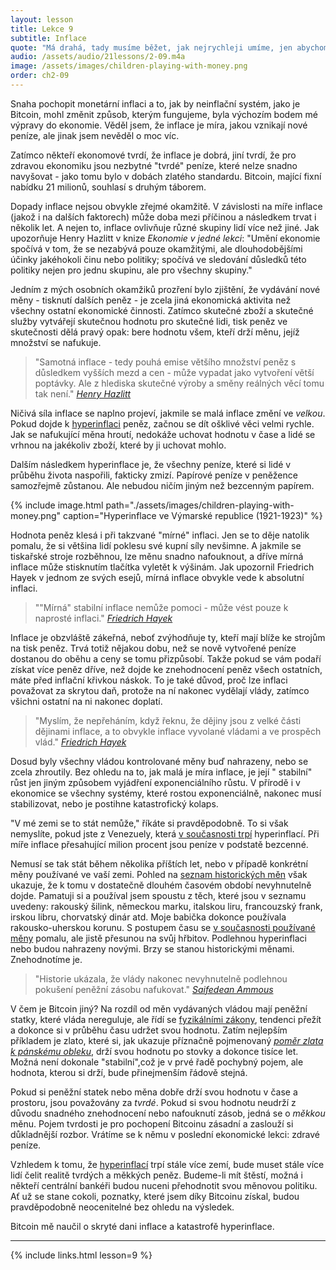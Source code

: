 ```yaml
---
layout: lesson
title: Lekce 9
subtitle: Inflace
quote: "Má drahá, tady musíme běžet, jak nejrychleji umíme, jen abychom zůstali na místě. A pokud se chceš někam dostat, musíš běžet dvakrát rychleji."
audio: /assets/audio/21lessons/2-09.m4a
image: /assets/images/children-playing-with-money.png
order: ch2-09
---
```


Snaha pochopit monetární inflaci a to, jak by neinflační systém, jako 
je Bitcoin, mohl změnit způsob, kterým fungujeme, byla výchozím bodem 
mé výpravy do ekonomie. Věděl jsem, že inflace je míra, jakou vznikají 
nové peníze, ale jinak jsem nevěděl o moc víc.

Zatímco někteří ekonomové tvrdí, že inflace je dobrá, jiní tvrdí, že 
pro zdravou ekonomiku jsou nezbytné "tvrdé" peníze, které nelze snadno 
navyšovat - jako tomu bylo v dobách zlatého standardu. Bitcoin, mající 
fixní nabídku 21 milionů, souhlasí s druhým táborem.

Dopady inflace nejsou obvykle zřejmé okamžitě. V závislosti na míře 
inflace (jakož i na dalších faktorech) může doba mezi příčinou a následkem 
trvat i několik let. A nejen to, inflace ovlivňuje různé skupiny lidí více 
než jiné. Jak upozorňuje Henry Hazlitt v knize *Ekonomie v jedné lekci*: 
"Umění ekonomie spočívá v tom, že se nezabývá pouze okamžitými, ale 
dlouhodobějšími účinky jakéhokoli činu nebo politiky; spočívá ve sledování 
důsledků této politiky nejen pro jednu skupinu, ale pro všechny skupiny."

Jedním z mých osobních okamžiků prozření bylo zjištění, že vydávání nové 
měny - tisknutí dalších peněz - je zcela jiná ekonomická aktivita než 
všechny ostatní ekonomické činnosti. Zatímco skutečné zboží a skutečné 
služby vytvářejí skutečnou hodnotu pro skutečné lidi, tisk peněz 
ve skutečnosti dělá pravý opak: bere hodnotu všem, kteří drží měnu, 
jejíž množství se nafukuje.

> "Samotná inflace - tedy pouhá emise většího množství peněz s důsledkem 
> vyšších mezd a cen - může vypadat jako vytvoření větší poptávky. Ale 
> z hlediska skutečné výroby a směny reálných věcí tomu tak není."
> <cite>[Henry Hazlitt]</cite>

Ničivá síla inflace se naplno projeví, jakmile se malá inflace změní 
ve *velkou*. Pokud dojde k [hyperinflaci][hyperinflates] peněz, začnou se dít ošklivé 
věci velmi rychle. Jak se nafukující měna hroutí, nedokáže uchovat hodnotu 
v čase a lidé se vrhnou na jakékoliv zboží, které by ji uchovat mohlo.

Dalším následkem hyperinflace je, že všechny peníze, které si lidé 
v průběhu života naspořili, fakticky zmizí. Papírové peníze v peněžence 
samozřejmě zůstanou. Ale nebudou ničím jiným než bezcenným papírem.


{% include image.html path="./assets/images/children-playing-with-money.png" caption="Hyperinflace ve Výmarské republice (1921-1923)" %}

Hodnota peněz klesá i při takzvané "mírné" inflaci. Jen se to děje 
natolik pomalu, že si většina lidí poklesu své kupní síly nevšimne. 
A jakmile se tiskařské stroje rozběhnou, lze měnu snadno nafouknout, 
a dříve mírná inflace může stisknutím tlačítka vyletět k výšinám. 
Jak upozornil Friedrich Hayek v jednom ze svých esejů, mírná inflace 
obvykle vede k absolutní inflaci.

> ""Mírná" stabilní inflace nemůže pomoci - může vést pouze k naprosté inflaci."
> <cite>[Friedrich Hayek][inflation cannot help]</cite>

Inflace je obzvláště zákeřná, neboť zvýhodňuje ty, kteří mají blíže 
ke strojům na tisk peněz. Trvá totiž nějakou dobu, než se nově vytvořené 
peníze dostanou do oběhu a ceny se tomu přizpůsobí. Takže pokud se vám 
podaří získat více peněz dříve, než dojde ke znehodnocení peněz všech 
ostatních, máte před inflační křivkou náskok. To je také důvod, proč lze 
inflaci považovat za skrytou daň, protože na ní nakonec vydělají vlády, 
zatímco všichni ostatní na ni nakonec doplatí.

> "Myslím, že nepřeháním, když řeknu, že dějiny jsou z velké části dějinami 
> inflace, a to obvykle inflace vyvolané vládami a ve prospěch vlád."
> <cite>[Friedrich Hayek][history of inflation]</cite>

Dosud byly všechny vládou kontrolované měny buď nahrazeny, nebo se zcela 
zhroutily. Bez ohledu na to, jak malá je míra inflace, je její " stabilní" 
růst jen jiným způsobem vyjádření exponenciálního růstu. V přírodě i v ekonomice 
se všechny systémy, které rostou exponenciálně, nakonec musí stabilizovat, 
nebo je postihne katastrofický kolaps.

"V mé zemi se to stát nemůže," říkáte si pravděpodobně. To si však 
nemyslíte, pokud jste z Venezuely, která [v současnosti trpí][wiki-venezuela] 
hyperinflací. Při míře inflace přesahující milion procent jsou peníze 
v podstatě bezcenné.

Nemusí se tak stát během několika příštích let, nebo v případě konkrétní 
měny používané ve vaší zemi. Pohled na [seznam historických měn][list of historical currencies] však 
ukazuje, že k tomu v dostatečně dlouhém časovém období nevyhnutelně dojde. 
Pamatuji si a používal jsem spoustu z těch, které jsou v seznamu uvedeny: 
rakouský šilink, německou marku, italskou liru, francouzský frank, 
irskou libru, chorvatský dinár atd. Moje babička dokonce používala 
rakousko-uherskou korunu. S postupem času se [v současnosti používané měny][currently in use] 
pomalu, ale jistě přesunou na svůj hřbitov. Podlehnou hyperinflaci nebo 
budou nahrazeny novými. Brzy se stanou historickými měnami. Znehodnotíme je.

> "Historie ukázala, že vlády nakonec nevyhnutelně podlehnou pokušení 
> peněžní zásobu nafukovat."
> <cite>[Saifedean Ammous][The Bitcoin Standard]</cite>

V čem je Bitcoin jiný? Na rozdíl od měn vydávaných vládou mají peněžní 
statky, které vláda nereguluje, ale řídí se [fyzikálními zákony][energy], 
tendenci přežít a dokonce si v průběhu času udržet svou hodnotu. Zatím 
nejlepším příkladem je zlato, které si, jak ukazuje příznačně pojmenovaný
[*poměr zlata k pánskému obleku*][*Gold-to-Decent-Suit Ratio*], drží svou hodnotu po stovky a dokonce 
tisíce let. Možná není dokonale "stabilní",což je v prvé řadě pochybný 
pojem, ale hodnota, kterou si drží, bude přinejmenším řádově stejná.

Pokud si peněžní statek nebo měna dobře drží svou hodnotu v čase a prostoru, 
jsou považovány za *tvrdé*. Pokud si svou hodnotu neudrží z důvodu snadného 
znehodnocení nebo nafouknutí zásob, jedná se o *měkkou* měnu. Pojem tvrdosti 
je pro pochopení Bitcoinu zásadní a zaslouží si důkladnější rozbor. 
Vrátíme se k němu v poslední ekonomické lekci: zdravé peníze.

Vzhledem k tomu, že [hyperinflací][hyperinflates] trpí stále více zemí, 
bude muset stále více lidí čelit realitě tvrdých a měkkých peněz. Budeme-li 
mít štěstí, možná i někteří centrální bankéři budou nuceni přehodnotit 
svou měnovou politiku. Ať už se stane cokoli, poznatky, které jsem díky 
Bitcoinu získal, budou pravděpodobně neocenitelné bez ohledu na výsledek.

Bitcoin mě naučil o skryté dani inflace a katastrofě hyperinflace.

---

{% include links.html lesson=9 %}

<!-- Through the Looking-Glass  -->
[energy]: https://dergigi.com/2018/06/10/bitcoin-s-energy-consumption/

[unions]: https://books.google.com/books/about/1980s_unemployment_and_the_unions.html?id=xM9CAQAAIAAJ
[good-money]: https://books.google.com/books?id=l_A1vVIaYBYC

[Henry Hazlitt]: https://mises.org/library/economics-one-lesson
[hyperinflates]: https://en.wikipedia.org/wiki/Hyperinflation
[inflation cannot help]: https://books.google.com/books?id=zZu3AAAAIAAJ&dq=%22only+while+it+accelerates%22&focus=searchwithinvolume&q=%22steady+inflation+cannot+help%22
[history of inflation]: https://books.google.com/books?id=l_A1vVIaYBYC&pg=PA142&dq=%22history+is+largely+a+history+of+inflation%22&hl=en&sa=X&ved=0ahUKEwi90NDLrdnfAhUprVkKHUx1CmIQ6AEIKjAA#v=onepage&q=%22history%20is%20largely%20a%20history%20of%20inflation%22&f=false
[wiki-venezuela]: https://en.wikipedia.org/wiki/Crisis_in_Venezuela#Economic_crisis
[list of historical currencies]: https://en.wikipedia.org/wiki/List_of_historical_currencies
[currently in use]: https://en.wikipedia.org/wiki/List_of_currencies
[*Gold-to-Decent-Suit Ratio*]: https://www.businesswire.com/news/home/20110819005774/en/History-Shows-Price-Ounce-Gold-Equals-Price
[The Bitcoin Standard]: https://thesaifhouse.wordpress.com/book/

<!-- Wikipedia -->
[alice]: https://en.wikipedia.org/wiki/Alice%27s_Adventures_in_Wonderland
[carroll]: https://en.wikipedia.org/wiki/Lewis_Carroll
